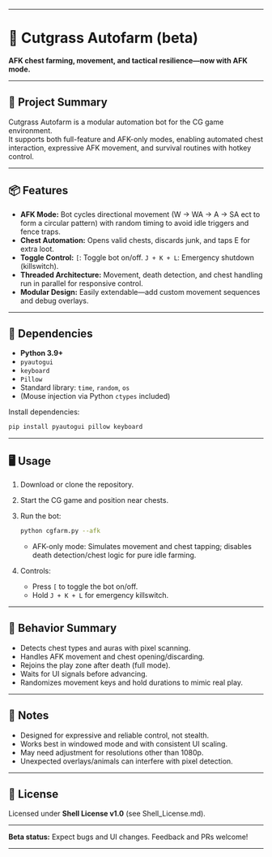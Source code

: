 ***

# 🌾 Cutgrass Autofarm (beta)
**AFK chest farming, movement, and tactical resilience—now with AFK mode.**

***

## 🧩 Project Summary

Cutgrass Autofarm is a modular automation bot for the CG game environment.  
It supports both full-feature and AFK-only modes, enabling automated chest interaction, expressive AFK movement, and survival routines with hotkey control.

***

## 📦 Features

- **AFK Mode:** Bot cycles directional movement (W → WA → A → SA ect to form a circular pattern) with random timing to avoid idle triggers and fence traps.
- **Chest Automation:** Opens valid chests, discards junk, and taps E for extra loot.
- **Toggle Control:** `[`: Toggle bot on/off. `J + K + L`: Emergency shutdown (killswitch).
- **Threaded Architecture:** Movement, death detection, and chest handling run in parallel for responsive control.
- **Modular Design:** Easily extendable—add custom movement sequences and debug overlays.

***

## 🧰 Dependencies

- **Python 3.9+**
- `pyautogui`
- `keyboard`
- `Pillow`
- Standard library: `time`, `random`, `os`
- (Mouse injection via Python `ctypes` included)

Install dependencies:
```bash
pip install pyautogui pillow keyboard
```

***

## 🖥️ Usage

1. Download or clone the repository.
2. Start the CG game and position near chests.
3. Run the bot:
   ```bash
   python cgfarm.py --afk
   ```
   - AFK-only mode: Simulates movement and chest tapping; disables death detection/chest logic for pure idle farming.

4. Controls:
   - Press `[` to toggle the bot on/off.
   - Hold `J + K + L` for emergency killswitch.

***

## 🧭 Behavior Summary

- Detects chest types and auras with pixel scanning.
- Handles AFK movement and chest opening/discarding.
- Rejoins the play zone after death (full mode).
- Waits for UI signals before advancing.
- Randomizes movement keys and hold durations to mimic real play.

***

## 🧪 Notes

- Designed for expressive and reliable control, not stealth.
- Works best in windowed mode and with consistent UI scaling.
- May need adjustment for resolutions other than 1080p.
- Unexpected overlays/animals can interfere with pixel detection.

***

## 🐚 License

Licensed under **Shell License v1.0** (see Shell_License.md).

***

**Beta status:** Expect bugs and UI changes. Feedback and PRs welcome!

***
